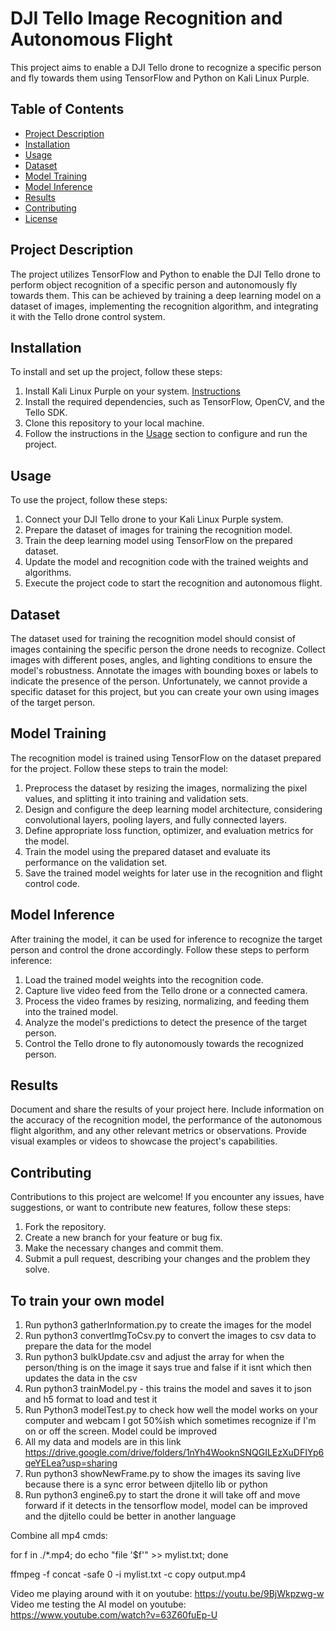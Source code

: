 # DJI Tello Image Recognition and Autonomous Flight

This project aims to enable a DJI Tello drone to recognize a specific person and fly towards them using TensorFlow and Python on Kali Linux Purple.

## Table of Contents

- [Project Description](#project-description)
- [Installation](#installation)
- [Usage](#usage)
- [Dataset](#dataset)
- [Model Training](#model-training)
- [Model Inference](#model-inference)
- [Results](#results)
- [Contributing](#contributing)
- [License](#license)

## Project Description

The project utilizes TensorFlow and Python to enable the DJI Tello drone to perform object recognition of a specific person and autonomously fly towards them. This can be achieved by training a deep learning model on a dataset of images, implementing the recognition algorithm, and integrating it with the Tello drone control system.

## Installation

To install and set up the project, follow these steps:

1. Install Kali Linux Purple on your system. [Instructions](https://www.kali.org/docs/general-use/install-nvidia-drivers-on-kali-linux/)
2. Install the required dependencies, such as TensorFlow, OpenCV, and the Tello SDK.
3. Clone this repository to your local machine.
4. Follow the instructions in the [Usage](#usage) section to configure and run the project.

## Usage

To use the project, follow these steps:

1. Connect your DJI Tello drone to your Kali Linux Purple system.
2. Prepare the dataset of images for training the recognition model.
3. Train the deep learning model using TensorFlow on the prepared dataset.
4. Update the model and recognition code with the trained weights and algorithms.
5. Execute the project code to start the recognition and autonomous flight.

## Dataset

The dataset used for training the recognition model should consist of images containing the specific person the drone needs to recognize. Collect images with different poses, angles, and lighting conditions to ensure the model's robustness. Annotate the images with bounding boxes or labels to indicate the presence of the person. Unfortunately, we cannot provide a specific dataset for this project, but you can create your own using images of the target person.

## Model Training

The recognition model is trained using TensorFlow on the dataset prepared for the project. Follow these steps to train the model:

1. Preprocess the dataset by resizing the images, normalizing the pixel values, and splitting it into training and validation sets.
2. Design and configure the deep learning model architecture, considering convolutional layers, pooling layers, and fully connected layers.
3. Define appropriate loss function, optimizer, and evaluation metrics for the model.
4. Train the model using the prepared dataset and evaluate its performance on the validation set.
5. Save the trained model weights for later use in the recognition and flight control code.

## Model Inference

After training the model, it can be used for inference to recognize the target person and control the drone accordingly. Follow these steps to perform inference:

1. Load the trained model weights into the recognition code.
2. Capture live video feed from the Tello drone or a connected camera.
3. Process the video frames by resizing, normalizing, and feeding them into the trained model.
4. Analyze the model's predictions to detect the presence of the target person.
5. Control the Tello drone to fly autonomously towards the recognized person.

## Results

Document and share the results of your project here. Include information on the accuracy of the recognition model, the performance of the autonomous flight algorithm, and any other relevant metrics or observations. Provide visual examples or videos to showcase the project's capabilities.

## Contributing

Contributions to this project are welcome! If you encounter any issues, have suggestions, or want to contribute new features, follow these steps:

1. Fork the repository.
2. Create a new branch for your feature or bug fix.
3. Make the necessary changes and commit them.
4. Submit a pull request, describing your changes and the problem they solve.

## To train your own model

1. Run python3 gatherInformation.py to create the images for the model
2. Run python3 convertImgToCsv.py to convert the images to csv data to prepare the data for the model
3. Run python3 bulkUpdate.csv and adjust the array for when the person/thing is on the image it says true and false if it isnt which then updates the data in the csv
4. Run python3 trainModel.py - this trains the model and saves it to json and h5 format to load and test it
5. Run Python3 modelTest.py to check how well the model works on your computer and webcam I got 50%ish which sometimes recognize if I'm on or off the screen. Model could be improved
6. All my data and models are in this link https://drive.google.com/drive/folders/1nYh4WooknSNQGILEzXuDFIYp6qeYELea?usp=sharing
7. Run python3 showNewFrame.py to show the images its saving live because there is a sync error between djitello lib or python
8. Run python3 engine6.py to start the drone it will take off and move forward if it detects in the tensorflow model, model can be improved and the djitello could be better in another language

Combine all mp4 cmds:

for f in ./\*.mp4; do echo "file '$f'" >> mylist.txt; done

ffmpeg -f concat -safe 0 -i mylist.txt -c copy output.mp4

Video me playing around with it on youtube: https://youtu.be/9BjWkpzwg-w
Video me testing the AI model on youtube: https://www.youtube.com/watch?v=63Z60fuEp-U
